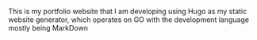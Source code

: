 This is my portfolio website that I am developing using Hugo as my static website generator, which operates on GO with the development language mostly being MarkDown